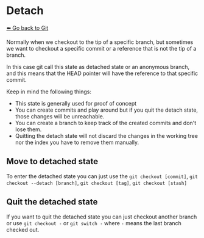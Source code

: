 # Detach

[:arrow_left: Go back to Git](./GIT.md)

Normally when we checkout to the tip of a specific branch, but sometimes we want to checkout a specific commit or a reference that is not the tip of a branch.

In this case git call this state as detached state or an anonymous branch, and this means that the HEAD pointer will have the reference to that specific commit.

Keep in mind the following things:
- This state is generally used for proof of concept
- You can create commits and play around but if you quit the detach state, those changes will be unreachable.
- You can create a branch to keep track of the created commits and don't lose them.
- Quitting the detach state will not discard the changes in the working tree nor the index you have to remove them manually.


## Move to detached state

To enter the detached state you can just use the `git checkout [commit]`, `git checkout --detach [branch]`, `git checkout [tag]`,  `git checkout [stash]`

## Quit the detached state

If you want to quit the detached state you can just checkout another branch or use `git checkout -` or `git switch -` where `-` means the last branch checked out. 